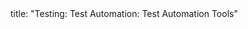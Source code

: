 <frontmatter>
title: "Testing: Test Automation: Test Automation Tools"
</frontmatter>

<include src="index-body.md" boilerplate />
